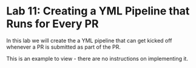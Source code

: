# Lab 11: Creating a YML Pipeline that Runs for Every PR

In this lab we will create the a YML pipeline that can get kicked off whenever a PR is submitted as part of the PR.

This is an example to view - there are no instructions on implementing it.

